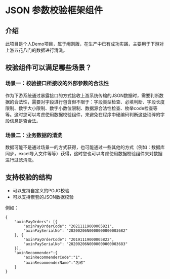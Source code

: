 # JSON 参数校验框架组件

## 介绍
此项目是个人Demo项目，属于阉割版，在生产中已有成功实践，主要用于下游对上游五花八门的数据进行清洗。

## 校验组件可以满足哪些场景？

### 场景一：校验接口所接收的外部参数的合法性

作为下游系统通过暴露接口的方式接收上游系统传输的JSON数据时，需要判断数据的合法性，需要对字段进行包含但不限于：字段类型检查、必填判断、字段长度限制、数字大小限制、数字小数位限制、数据源合法性检查、枚举code检查等等。这时您可以考虑使用数据校验组件，来避免在程序中硬编码判断这些琐碎的字段信息是否合法。

### 场景二：业务数据的清洗

数据可能不是通过场景一的方式获得，也可能通过一些其他的方式（例如：数据库同步，excel导入文件等等）获得，这时您也可以考虑使用数据校验组件来对数据进行过滤清洗。

## 支持校验的结构

- 可以支持自定义的POJO校验
- 可以支持嵌套的JSON数据校验

例如：
```
{
    "axinPayOrders": [{
        "axinPayOrderCode": "20211119000005821",
        "axinPaySerialNo": "20200206N0000000000003682"
    }, {
        "axinPayOrderCode": "20191119000005822",
        "axinPaySerialNo": "20200206N0000000000003683"
    }],
    "axinRecommender":{
        "axinRecommenderCode":"1",
        "axinRecommenderName":"名称"
    }
}
```
